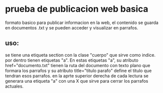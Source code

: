# prueba de publicacion web basica
formato basico para publicar informacion en la web, el contenido se guarda en documentos .txt y se pueden acceder y visualizar en parrafos.

## uso:
se tiene una etiqueta section con la clase "cuerpo" que sirve como indice. por dentro tienen etiquetas "a".
En estas etiquetas "a", su atributo href="documento.txt" tienen la ruta del documento con texto plano que formara los parrafos y su atributo title="titulo parafo" define el titulo que tendran esos parrafos.
en la aprte superior derecha de cada lectura se generara una etiqueta "a" con una X que sirve para cerrar los parrafos actuales.
